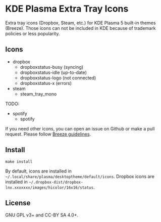 # KDE Plasma Extra Tray Icons

Extra tray icons (Dropbox, Steam, etc.) for KDE Plasma 5 built-in themes
(Breeze). Those icons can not be included in KDE because of trademark policies
or less popularity.

## Icons

* dropbox
  * dropboxstatus-busy (syncing)
  * dropboxstatus-idle (up-to-date)
  * dropboxstatus-logo (not connected)
  * dropboxstatus-x (errors)
* steam
  * steam_tray_mono

TODO:

* spotify
  * spotify

If you need other icons, you can open an issue on Github or make a pull request.
Please follow [Breeze guidelines](https://community.kde.org/KDE_Visual_Design_Group/HIG/IconDesign).

## Install

```
make install
```

By default, icons are installed in `~/.local/share/plasma/desktoptheme/default/icons`.
Dropbox icons are installed in `~/.dropbox-dist/dropbox-lnx.xxxxxxx/images/hicolor/16x16/status`.

## License

GNU GPL v3+ and CC-BY SA 4.0+.
